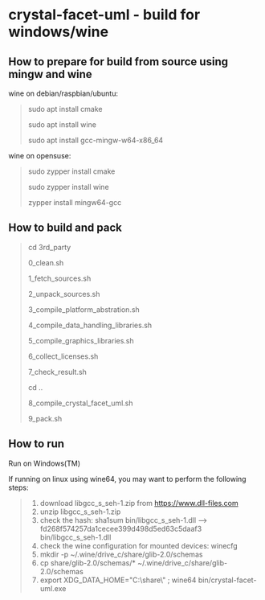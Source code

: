 
crystal-facet-uml - build for windows/wine
=============

How to prepare for build from source using mingw and wine
-----------

wine on debian/raspbian/ubuntu:

> sudo apt install cmake
>
> sudo apt install wine
>
> sudo apt install gcc-mingw-w64-x86_64

wine on opensuse:

> sudo zypper install cmake
>
> sudo zypper install wine
>
> zypper install mingw64-gcc
>

How to build and pack
-----------

> cd 3rd_party
>
> 0_clean.sh
>
> 1_fetch_sources.sh
>
> 2_unpack_sources.sh
>
> 3_compile_platform_abstration.sh
>
> 4_compile_data_handling_libraries.sh
>
> 5_compile_graphics_libraries.sh
>
> 6_collect_licenses.sh
>
> 7_check_result.sh
>
> cd ..
>
> 8_compile_crystal_facet_uml.sh
>
> 9_pack.sh

How to run
-----------

Run on Windows(TM)

If running on linux using wine64, you may want to perform the following steps:

> 1) download libgcc_s_seh-1.zip from https://www.dll-files.com
> 2) unzip libgcc_s_seh-1.zip
> 3) check the hash: sha1sum bin/libgcc_s_seh-1.dll --> fd268f574257da1cecee399d498d5ed63c5daaf3  bin/libgcc_s_seh-1.dll
> 4) check the wine configuration for mounted devices: winecfg
> 5) mkdir -p ~/.wine/drive_c/share/glib-2.0/schemas
> 6) cp share/glib-2.0/schemas/* ~/.wine/drive_c/share/glib-2.0/schemas
> 7) export XDG_DATA_HOME="C:\\share\\" ; wine64 bin/crystal-facet-uml.exe

